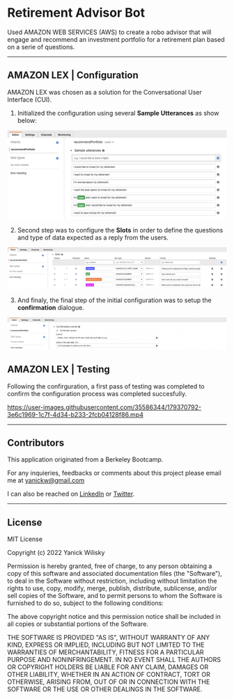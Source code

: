 # Retirement Advisor Bot
Used AMAZON WEB SERVICES (AWS) to create a robo advisor that will engage and recommend an investment portfolio for a retirement plan based on a serie of questions.

----------

## AMAZON LEX | Configuration
AMAZON LEX was chosen as a solution for the Conversational User Interface (CUI). 

1. Initialized the configuration using several **Sample Utterances** as show below:

![Sample_Utterances](./images/Sample_Utterances.png)

2. Second step was to configure the **Slots** in order to define the questions and type of data expected as a reply from the users.

![Slots](./images/Slots.png)

3. And finaly, the final step of the initial configuration was to setup the **confirmation** dialogue.

![Confirmation_Prompt](./images/Confirmation_Prompt.png)

## AMAZON LEX | Testing
Following the confirguration, a first pass of testing was completed to confirm the configuration process was completed succesfully.

https://user-images.githubusercontent.com/35586344/179370792-3e6c1969-1c7f-4d34-b233-2fcb04128f86.mp4



----------

## Contributors

This application originated from a Berkeley Bootcamp.

For any inquieries, feedbacks or comments about this project please email me at  [yanickw@gmail.com](mailto:yanickw@gmail.com)

I can also be reached on  [LinkedIn](https://www.linkedin.com/in/yanickwilisky/)  or  [Twitter](https://twitter.com/yanickwilisky).

----------

## License

MIT License

Copyright (c) 2022 Yanick Wilisky

Permission is hereby granted, free of charge, to any person obtaining a copy of this software and associated documentation files (the "Software"), to deal in the Software without restriction, including without limitation the rights to use, copy, modify, merge, publish, distribute, sublicense, and/or sell copies of the Software, and to permit persons to whom the Software is furnished to do so, subject to the following conditions:

The above copyright notice and this permission notice shall be included in all copies or substantial portions of the Software.

THE SOFTWARE IS PROVIDED "AS IS", WITHOUT WARRANTY OF ANY KIND, EXPRESS OR IMPLIED, INCLUDING BUT NOT LIMITED TO THE WARRANTIES OF MERCHANTABILITY, FITNESS FOR A PARTICULAR PURPOSE AND NONINFRINGEMENT. IN NO EVENT SHALL THE AUTHORS OR COPYRIGHT HOLDERS BE LIABLE FOR ANY CLAIM, DAMAGES OR OTHER LIABILITY, WHETHER IN AN ACTION OF CONTRACT, TORT OR OTHERWISE, ARISING FROM, OUT OF OR IN CONNECTION WITH THE SOFTWARE OR THE USE OR OTHER DEALINGS IN THE SOFTWARE.


